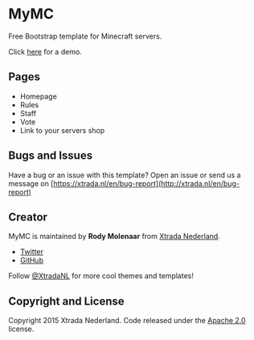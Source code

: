 # MyMC
Free Bootstrap template for Minecraft servers.

Click [here](http://rodymol123.github.io/MyMC/) for a demo.

## Pages

* Homepage
* Rules
* Staff
* Vote
* Link to your servers shop

## Bugs and Issues

Have a bug or an issue with this template? Open an issue or send us a message on [https://xtrada.nl/en/bug-report](http://xtrada.nl/en/bug-report)

## Creator

MyMC is maintained by **Rody Molenaar** from [Xtrada Nederland](https://xtrada.nl/en/).

* [Twitter](https://twitter.com/rodymolenaar)
* [GitHub](https://github.com/rodymol123)

Follow [@XtradaNL](https://twitter.com/XtradaNL) for more cool themes and templates!


## Copyright and License

Copyright 2015 Xtrada Nederland. Code released under the [Apache 2.0](http://www.apache.org/licenses/LICENSE-2.0) license.
